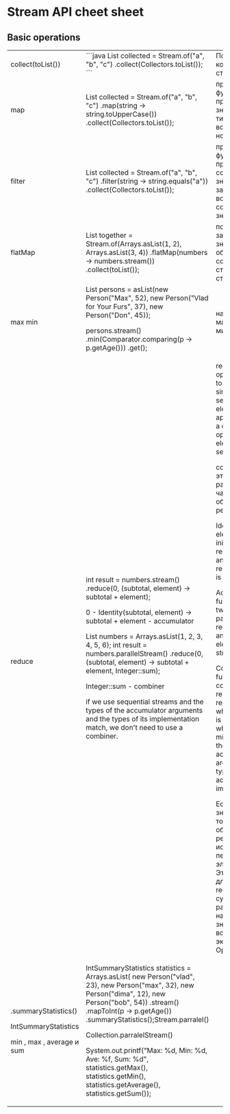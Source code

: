 # Stream API cheet sheet

## Basic operations

<table>
    <tr>
        <td>
            collect(toList())
        </td>
        <td>
```java
    List<String> collected = Stream.of("a", "b", "c")
        .collect(Collectors.toList());
```
        </td>
        <td>
            Порождает коллекцию из стрима
        </td>
    </tr>
    <tr>
        <td>
            map
        </td>
        <td>
List<String> collected = Stream.of("a", "b", "c")
.map(string -> string.toUpperCase())
.collect(Collectors.toList());
        </td>
        <td>
применяет функцию, которая преобразует значение одного типа в другой, и возвращает стрим нового типа
        </td>
    </tr>
    <tr>
        <td>
filter
        </td>
        <td>
List<String> collected = Stream.of("a", "b", "c")
.filter(string -> string.equals("a"))
.collect(Collectors.toList());
        </td>
        <td>
применяет функцию, которая проверяет соответствие значения заданному, и возвращает стрим соответствующих значений
        </td>
    </tr>
    <tr>
        <td>
flatMap
        </td>
        <td>
List<Integer> together = Stream.of(Arrays.asList(1, 2), Arrays.asList(3, 4))
.flatMap(numbers -> numbers.stream())
.collect(toList());
        </td>
        <td>
позволяет заменить значение объектом Stream и соединить все стримы (стрим стримов)
        </td>
    </tr>
    <tr>
        <td>
max min
        </td>
        <td>
List<Person> persons = asList(new Person("Max", 52), new Person("Vlad for Your Furs", 37), new Person("Don", 45));

persons.stream()
.min(Comparator.comparing(p -> p.getAge()))
.get();
        </td>
        <td>
нахождение максимума или минимума
       </td>
    </tr>
    <tr>
        <td>
reduce
        </td>
        <td>
int result = numbers.stream()
.reduce(0, (subtotal, element) -> subtotal + element);

0 - Identity(subtotal, element) -> subtotal + element - accumulator

List<Integer> numbers = Arrays.asList(1, 2, 3, 4, 5, 6); int result = numbers.parallelStream()
.reduce(0, (subtotal, element) -> subtotal + element, Integer::sum);

Integer::sum - combiner

if we use sequential streams and the types of the accumulator arguments and the types of its implementation match, we
don't need to use a combiner.
        </td>
        <td>
reduction stream operations allow us to produce one single result from a sequence of elements, by applying repeatedly a
combining operation to the elements in the sequence.

count , min и max - это распространенные частные случаи общего принципа редукции.

Identity – an element that is the initial value of the reduction operation and the default result if the stream is empty

Accumulator – a function that takes two parameters: a partial result of the reduction operation and the next element of
the stream

Combiner – a function used to combine the partial result of the reduction operation when the reduction is parallelized,
or when there's a mismatch between the types of the accumulator arguments and the types of the accumulator
implementation

Если начальное значение опущено, то при первом обращении к редуктору используются первые два элемента потока. Это
полезно, когда для операции reduce не существует разумного начального значения и возвращается экземпляр типа Optional .
        </td>
    </tr>
    <tr>
        <td>
.summaryStatistics()

IntSummaryStatistics

min , max , average и sum
        </td>
        <td>
IntSummaryStatistics statistics = Arrays.asList(
new Person("vlad", 23), new Person("max", 32), new Person("dima", 12), new Person("bob", 54))
.stream()
.mapToInt(p -> p.getAge())
.summaryStatistics();Stream.parralel()

Collection.parralelStream()

System.out.printf("Max: %d, Min: %d, Ave: %f, Sum: %d", statistics.getMax(), statistics.getMin(),
statistics.getAverage(), statistics.getSum());
        </td>
        <td>
        </td>
    </tr>
</table>